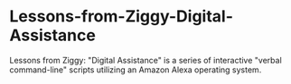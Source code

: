 # Lessons-from-Ziggy-Digital-Assistance
Lessons from Ziggy: "Digital Assistance" is a series of interactive "verbal command-line" scripts utilizing an Amazon Alexa operating system.
